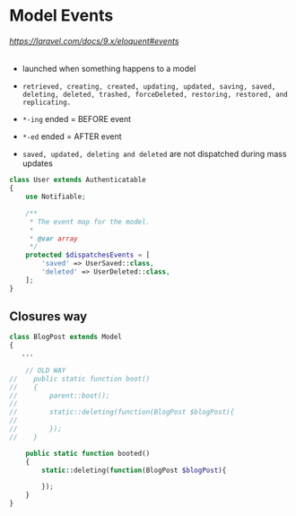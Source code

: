 # Model Events

###### https://laravel.com/docs/9.x/eloquent#events

- launched when something happens to a model
- `retrieved, creating, created, updating, updated, saving, saved, deleting, deleted, trashed, forceDeleted, restoring, restored, and replicating.`

- `*-ing` ended = BEFORE event
- `*-ed` ended = AFTER event

- `saved, updated, deleting and deleted` are not dispatched during mass updates

```php
class User extends Authenticatable
{
    use Notifiable;
 
    /**
     * The event map for the model.
     *
     * @var array
     */
    protected $dispatchesEvents = [
        'saved' => UserSaved::class,
        'deleted' => UserDeleted::class,
    ];
}
```
## Closures way

```php
class BlogPost extends Model
{
   ...
   
    // OLD WAY
//    public static function boot()
//    {
//        parent::boot();
//
//        static::deleting(function(BlogPost $blogPost){
//            
//        });
//    }

    public static function booted()
    {
        static::deleting(function(BlogPost $blogPost){
                
        });
    }
}
```
